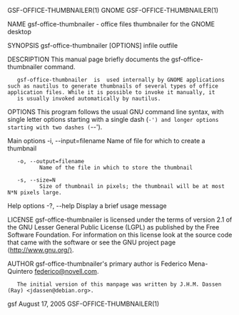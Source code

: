 GSF-OFFICE-THUMBNAILER(1)                                                                           GNOME                                                                           GSF-OFFICE-THUMBNAILER(1)



NAME
       gsf-office-thumbnailer - office files thumbnailer for the GNOME desktop


SYNOPSIS
       gsf-office-thumbnailer [OPTIONS] infile outfile


DESCRIPTION
       This manual page briefly documents the gsf-office-thumbnailer command.

       gsf-office-thumbnailer  is  used internally by GNOME applications such as nautilus to generate thumbnails of several types of office application files. While it is possible to invoke it manually, it
       is usually invoked automatically by nautilus.


OPTIONS
       This program follows the usual GNU command line syntax, with single letter options starting with a single dash (`-') and longer options starting with two dashes (`--').


   Main options
       -i, --input=filename
              Name of file for which to create a thumbnail

       -o, --output=filename
              Name of the file in which to store the thumbnail

       -s, --size=N
              Size of thumbnail in pixels; the thumbnail will be at most N*N pixels large.


   Help options
       -?, --help
              Display a brief usage message



LICENSE
       gsf-office-thumbnailer is licensed under the terms of version 2.1 of the GNU Lesser General Public License (LGPL) as published by the Free Software Foundation. For information on this  license  look
       at the source code that came with the software or see the GNU project page ⟨http://www.gnu.org/⟩.


AUTHOR
       gsf-office-thumbnailer's primary author is Federico Mena-Quintero <federico@novell.com>.

       The initial version of this manpage was written by J.H.M. Dassen (Ray) <jdassen@debian.org>.





gsf                                                                                            August 17, 2005                                                                      GSF-OFFICE-THUMBNAILER(1)
